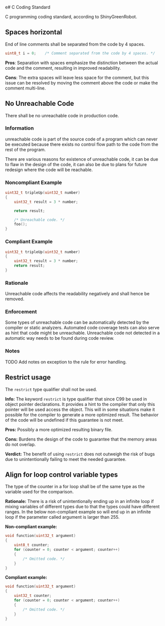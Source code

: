 e# C Coding Standard

C programming coding standard, according to ShinyGreenRobot.

## Spaces horizontal

End of line comments shall be separated from the code by 4 spaces.

```c
uint8_t i = 0;    /* Comment separated from the code by 4 spaces. */
```

**Pros**: Separation with spaces emphasize the distinction between the actual code and the comment, resulting in improved readability.

**Cons**: The extra spaces will leave less space for the comment, but this issue can be resolved by moving the comment above the code or make the comment multi-line.

## No Unreachable Code

There shall be no unreachable code in production code.

### Information

unreachable code is part of the source code of a program which can never be executed because there exists no control flow path to the code from the rest of the program.

There are various reasons for existence of unreachable code, it can be due to flaw in the design of the code, it can also be due to plans for future redesign where the code will be reachable.

### Noncompliant Example

```c
uint32_t tripleUp(uint32_t number)
{
    uint32_t result = 3 * number;

    return result;

    /* Unreachable code. */
    foo();
}
```

### Compliant Example

```c
uint32_t tripleUp(uint32_t number)
{
    uint32_t result = 3 * number;
    return result;
}
```

### Rationale

Unreachable code affects the readability negatively and shall hence be removed.

### Enforcement

Some types of unreachable code can be automatically detected by the compiler or static analyzers. Automated code coverage tests can also serve as hint that code might be unreachable. Unreachable code not detected in a automatic way needs to be found during code review.

### Notes

TODO Add notes on exception to the rule for error handling.

## Restrict usage

The ```restrict``` type qualifier shall not be used.

**Info:** The keyword ```restrict``` is type qualifier that since C99 be used in object pointer declarations. It provides a hint to the compiler that only this pointer will be used access the object. This will in some situations make it possible for the compiler to generate a more optimized result. The behavior of the code will be undefined if this guarantee is not meet.

**Pros:** Possibly a more optimized resulting binary file.

**Cons:** Burdens the design of the code to guarantee that the memory areas do not overlap.

**Verdict:** The benefit of using ```restrict``` does not outweigh the risk of bugs due to unintentionally failing to meet the needed guarantee.

## Align for loop control variable types

The type of the counter in a for loop shall be of the same type as the variable used for the comparison.

**Rationale:** There is a risk of unintentionally ending up in an infinite loop if mixing variables of different types due to that the types could have different ranges. In the below non-compliant example so will end up in an infinite loop if the parameter called argument is larger than 255.

**Non-compliant example:**

```c
void function(uint32_t argument)
{
    uint8_t counter;
    for (counter = 0; counter < argument; counter++)
    {
        /* Omitted code. */
    }
}
```

**Compliant example:**

```c
void function(uint32_t argument)
{
    uint32_t counter;
    for (counter = 0; counter < argument; counter++)
    {
        /* Omitted code. */
    }
}
```
